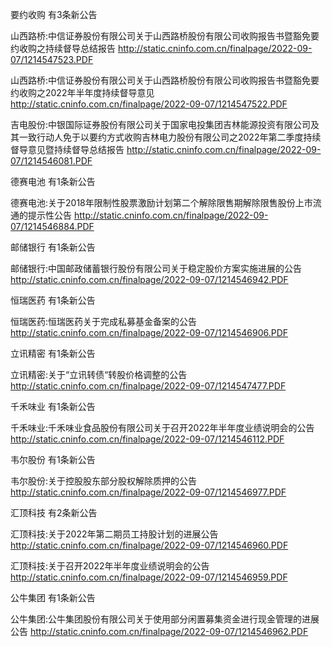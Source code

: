 要约收购 有3条新公告 

山西路桥:中信证券股份有限公司关于山西路桥股份有限公司收购报告书暨豁免要约收购之持续督导总结报告 http://static.cninfo.com.cn/finalpage/2022-09-07/1214547523.PDF 

山西路桥:中信证券股份有限公司关于山西路桥股份有限公司收购报告书暨豁免要约收购之2022年半年度持续督导意见 http://static.cninfo.com.cn/finalpage/2022-09-07/1214547522.PDF 

吉电股份:中银国际证券股份有限公司关于国家电投集团吉林能源投资有限公司及其一致行动人免于以要约方式收购吉林电力股份有限公司之2022年第二季度持续督导意见暨持续督导总结报告 http://static.cninfo.com.cn/finalpage/2022-09-07/1214546081.PDF 

德赛电池 有1条新公告 

德赛电池:关于2018年限制性股票激励计划第二个解除限售期解除限售股份上市流通的提示性公告 http://static.cninfo.com.cn/finalpage/2022-09-07/1214546884.PDF 

邮储银行 有1条新公告 

邮储银行:中国邮政储蓄银行股份有限公司关于稳定股价方案实施进展的公告 http://static.cninfo.com.cn/finalpage/2022-09-07/1214546942.PDF 

恒瑞医药 有1条新公告 

恒瑞医药:恒瑞医药关于完成私募基金备案的公告 http://static.cninfo.com.cn/finalpage/2022-09-07/1214546906.PDF 

立讯精密 有1条新公告 

立讯精密:关于“立讯转债“转股价格调整的公告 http://static.cninfo.com.cn/finalpage/2022-09-07/1214547477.PDF 

千禾味业 有1条新公告 

千禾味业:千禾味业食品股份有限公司关于召开2022年半年度业绩说明会的公告 http://static.cninfo.com.cn/finalpage/2022-09-07/1214546112.PDF 

韦尔股份 有1条新公告 

韦尔股份:关于控股股东部分股权解除质押的公告 http://static.cninfo.com.cn/finalpage/2022-09-07/1214546977.PDF 

汇顶科技 有2条新公告 

汇顶科技:关于2022年第二期员工持股计划的进展公告 http://static.cninfo.com.cn/finalpage/2022-09-07/1214546960.PDF 

汇顶科技:关于召开2022年半年度业绩说明会的公告 http://static.cninfo.com.cn/finalpage/2022-09-07/1214546959.PDF 

公牛集团 有1条新公告 

公牛集团:公牛集团股份有限公司关于使用部分闲置募集资金进行现金管理的进展公告 http://static.cninfo.com.cn/finalpage/2022-09-07/1214546962.PDF 

